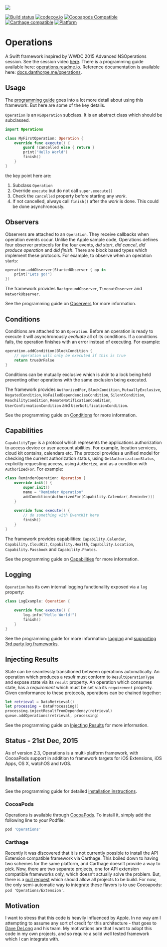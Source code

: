 ![](https://raw.githubusercontent.com/danthorpe/Operations/development/header.png)

[![Build status](https://badge.buildkite.com/4bc80b0824c6357ae071342271cb503b8994cf0cfa58645849.svg?branch=master)](https://buildkite.com/blindingskies/operations)
[![codecov.io](http://codecov.io/github/danthorpe/Operations/coverage.svg?branch=development)](http://codecov.io/github/danthorpe/Operations?branch=development)
[![Cocoapods Compatible](https://img.shields.io/cocoapods/v/Operations.svg)](https://img.shields.io/cocoapods/v/Operations.svg)
[![Carthage compatible](https://img.shields.io/badge/Carthage-compatible-4BC51D.svg?style=flat)](https://github.com/Carthage/Carthage)
[![Platform](https://img.shields.io/cocoapods/p/Operations.svg?style=flat)](http://cocoadocs.org/docsets/Operations)

# Operations

A Swift framework inspired by WWDC 2015 Advanced NSOperations session. See the session video [here](https://developer.apple.com/videos/wwdc/2015/?id=226). There is a programming guide available here: [operations.readme.io](https://operations.readme.io). Reference documentation is available here: [docs.danthorpe.me/operations](http://docs.danthorpe.me/operations/2.4.1/index.html).

## Usage

The [programming guide](https://operations.readme.io/docs) goes into a lot more detail about using this framework. But here are some of the key details.

`Operation` is an `NSOperation` subclass. It is an abstract class which should be subclassed.

```swift
import Operations

class MyFirstOperation: Operation {
    override func execute() {
        guard !cancelled else { return }
        print("Hello World")
        finish()
    }
}
```

the key point here are:

1. Subclass `Operation`
2. Override `execute` but do not call `super.execute()`
3. Check the `cancelled` property before starting any *work*.
4. If not cancelled, always call `finish()` after the *work* is done. This could be done asynchronously.

## Observers
Observers are attached to an `Operation`. They receive callbacks when operation events occur. Unlike the Apple sample code, Operations defines four observer protocols for the four events, *did start*, *did cancel*, *did produce operation* and *did finish*. There are block based types which implement these protocols. For example, to observe when an operation starts:

```swift
operation.addObserver(StartedObserver { op in 
    print("Lets go!")
})
```

The framework provides `BackgroundObserver`, `TimeoutObserver` and `NetworkObserver`.

See the programming guide on [Observers](https://operations.readme.io/docs/observers) for more information.

## Conditions
Conditions are attached to an `Operation`. Before an operation is ready to execute it will asynchronously *evaluate* all of its conditions. If a conditions fails, the operation finishes with an error instead of executing. For example:

```swift
operation.addCondition(BlockCondition { 
    // operation will only be executed if this is true
    return trueOrFalse
}
``` 

Conditions can be mutually exclusive which is akin to a lock being held preventing other operations with the same exclusion being executed.

The framework provides `AuthorizedFor`, `BlockCondition`, `MutuallyExclusive`, `NegatedCondition`, `NoFailedDependenciesCondition`, `SilentCondition`, `ReachilityCondition`, `RemoteNotificationCondition`, `UserConfirmationCondition` and `UserNotificationCondition`.

See the programming guide on [Conditions](https://operations.readme.io/docs/conditions) for more information.

## Capabilities
`CapabilityType` is a protocol which represents the applications authorization to access device or user account abilities. For example, location services, cloud kit contains, calendars etc. The protocol provides a unified model for checking the current authorization status, using `GetAuthorizationStatus`, explicitly requesting access, using `Authorize`, and as a condition with `AuthorizedFor`. For example:

```swift
class ReminderOperation: Operation {
    override init() {
        super.init()
        name = "Reminder Operation"
        addCondition(AuthorizedFor(Capability.Calendar(.Reminder)))
    }
   
    override func execute() {
        // do something with EventKit here
        finish()
    }
}
```
The framework provides capabilities: `Capability.Calendar`, `Capability.CloudKit`, `Capability.Health`, `Capability.Location`, `Capability.Passbook` and `Capability.Photos`.

See the programming guide on [Capabilities](https://operations.readme.io/docs/capabilities) for more information.

## Logging
`Operation` has its own internal logging functionality exposed via a `log` property:

```swift
class LogExample: Operation {
   
    override func execute() {
        log.info("Hello World!")
        finish()
    }
}
```

See the programming guide for more information: [logging](https://operations.readme.io/docs/logging) and [supporting 3rd party log frameworks](https://operations.readme.io/docs/custom-logging).

## Injecting Results
State can be seamlessly transitioned between operations automatically. An operation which produces a *result* must conform to `ResultOperationType` and expose state via its `result` property. An operation which consumes state, has a *requirement* which must be set via its `requirement` property. Given conformance to these protocols, operations can be chained together:

```swift
let retrieval = DataRetrieval()
let processing = DataProcessing()
processing.injectResultFromDependency(retrieval)
queue.addOperations(retrieval, processing)
```

See the programming guide on [Injecting Results](https://operations.readme.io/docs/injecting-results) for more information.


## Status - 21st Dec, 2015

As of version 2.3, Operations is a multi-platform framework, with CocoaPods support in addition to framework targets for iOS Extensions, iOS Apps, OS X, watchOS and tvOS.

## Installation

See the programming guide for detailed [installation instructions](https://operations.readme.io/docs/installing).

### CocoaPods

Operations is available through [CocoaPods](http://cocoapods.org). To install
it, simply add the following line to your Podfile:

```ruby
pod 'Operations'
```

### Carthage

Recently it was discovered that it is not currently possible to install the API Extension compatible framework via Carthage. This boiled down to having two schemes for the same platform, and Carthage doesn’t provide a way to pick. Now, there are two separate projects, one for API extension compatible frameworks only, which doesn’t actually solve the problem. But, there is a [pull request](https://github.com/Carthage/Carthage/pull/892) which should allow all projects to be build. For now, the only semi-automatic way to integrate these flavors is to use Cocoapods: `pod 'Operations/Extension'`. 


## Motivation

I want to stress that this code is heavily influenced by Apple. In no way am I attempting to assume any sort of credit for this architecture - that goes to [Dave DeLong](https://twitter.com/davedelong) and his team. My motivations are that I want to adopt this code in my own projects, and so require a solid well tested framework which I can integrate with.


